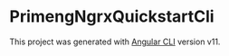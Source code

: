 # PrimengNgrxQuickstartCli

This project was generated with [Angular CLI](https://github.com/angular/angular-cli) version v11.
